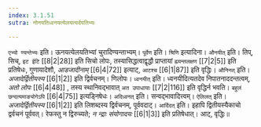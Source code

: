 ```yaml
---
index: 3.1.51
sutra: नोनयतिध्वनयत्येलयत्यर्दयतिभ्यः

---
```

   `एभ्यो ण्यन्तेभ्यः` इति। ऊनयत्येलयतिभ्यां चुरादिण्यन्ताभ्यम्। `पूर्वेण` इति। `श्रिणि`  इत्यादिना। `औनयीत्` इति। तिप्, सिच्, `इट ईटि` [[8|2|28]]  इति सिचो लोपः, तस्यासिद्धत्वाद्वृद्धौ प्राप्तायां `ह्म्यन्तलक्षण`  [[7|2|5]]  इति प्रतिषेधः, गुणायादेशौ, _आडजादीनाम्_ [[6|4|72]]  इत्याट्, `आटश्च`  [[6|1|87]]  इति वृद्धिः। `औनिनत्` इति। _अजादेर्द्वितीयस्य_ [[6|1|2]]  इति द्विर्वचनम्। णिलोपः। `ध्वनयीत्` इति। ध्वनयीदित्यतदेव निपातनाददन्तत्वम्, _अतो लोपः_ [[6|4|48]] , तस्य स्थानिवद्भावात् `अत उपाधायाः`  [[7|2|116]]  इति वृद्धिर्न भवति। `बहुलं छन्दत्यमाङ्योगेऽपि`  [[6|4|75]]  इत्यड्निषेधः। `अदिध्वनत्` इति। सन्वद्भावादित्त्वम्। `ऐलिलत्` इति। _अजादेर्द्वितीयस्य_ [[6|1|2]]  इति लिशब्दस्य द्विर्वचनम्, पूर्ववदाट्। `आर्दिदत्` इति। इहापि द्वितीयस्यैकाचो द्वर्वचनं पूर्ववत्। रेफस्तु न द्विरुच्यते; _न न्द्राः संयोगादयः_ [[6|1|3]]  इति प्रतिषेधात्। आट्, वृद्धिः॥
